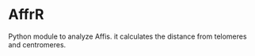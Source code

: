 AffrR
=====

Python module to analyze Affis. it calculates the distance from telomeres and centromeres.
